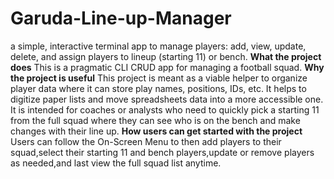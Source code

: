 # Garuda-Line-up-Manager
a simple, interactive terminal app to manage players: add, view, update, delete, and assign players to lineup (starting 11) or bench. 
**What the project does**
This is a pragmatic CLI CRUD app for managing a football squad. 
**Why the project is useful**
This project is meant as a viable helper to organize player data where it can store play names, positions, IDs, etc. It helps to digitize paper lists and move spreadsheets data into a more accessible one. It is intended for coaches or analysts who need to quickly pick a starting 11 from the full squad where they can see who is on the bench and make changes with their line up. 
**How users can get started with the project**
Users can follow the On-Screen Menu to then add players to their squad,select their starting 11 and bench players,update or remove players as needed,and last view the full squad list anytime.
